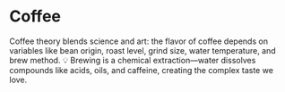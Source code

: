 # Coffee
 Coffee theory blends science and art: the flavor of coffee depends on variables like bean origin, roast level, grind size, water temperature, and brew method. 💡 Brewing is a chemical extraction—water dissolves compounds like acids, oils, and caffeine, creating the complex taste we love.
